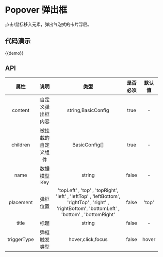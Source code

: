 # Popover 弹出框

点击/鼠标移入元素，弹出气泡式的卡片浮层。

## 代码演示

{{demo}}

## API
|         属性          |                说明                |                    类型                    |  是否必须 | 默认值   |
| :-----------------: | :------------------------------: | :--------------------------------------: | :-----: | :-----: | 
| content | 自定义弹出框内容 | string,BasicConfig | true | - |
| children | 被挂载的自定义组件 | BasicConfig[] | true | - | 
| name | 数据模型Key | string | false | - |
| placement | 弹框位置 | 'topLeft' , 'top' , 'topRight', 'left' , 'leftTop' , 'leftBottom', 'rightTop' , 'right' , 'rightBottom', 'bottomLeft' , 'bottom' , 'bottomRight' | false | 'top'|
| title | 标题 | string | false | - |
| triggerType | 弹框触发类型 | hover,click,focus | false| hover|
